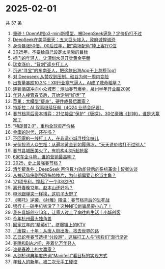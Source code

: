 # 2025-02-01

共 37 条

<!-- BEGIN 36KR -->
<!-- 最后更新时间 2025-02-01 22:11:43 +0800 -->
1. [重磅！OpenAI推o3-mini新模型，被DeepSeek逼急？定价仍打不过](https://36kr.com/p/3147159755004679)
1. [DeepSeek在美两重天：五大巨头接入，政府诚惶诚恐](https://36kr.com/p/3146488102656514)
1. [身价暴涨50倍，00后过年，把“菜场配角”捧上客厅C位](https://36kr.com/p/3146699404515847)
1. [2025年，不要给自己设定太清晰的目标](https://36kr.com/p/3118113467273472)
1. [抠门的年轻人，让深圳水贝开卖黄金平替](https://36kr.com/p/3146582711926281)
1. [瑞幸涨价，“背刺”返乡打工人](https://36kr.com/p/3147329369578241)
1. [沉迷“寻宝”的东南亚人，把这款出海App干上总榜Top1](https://36kr.com/p/3146716012796673)
1. [对 Deepseek 从赞叹到压制，硅谷为何一周内变脸](https://36kr.com/p/3146127487080969)
1. [出货量暴跌10.3%！XR行业寒气逼人，AI成了救命稻草？](https://36kr.com/p/3146561161362945)
1. [连锁酒店冲向小众城市：潮汕春节爆单，泉州半年开业超20家](https://36kr.com/p/3146223050840832)
1. [年轻人接管春节后，开始定制“好运”了](https://36kr.com/p/3146067940071941)
1. [苹果：大模型“瘦身”，硬件成最后赢家？](https://36kr.com/p/3146025063996166)
1. [特斯拉：AI 叙事继续狂飙（4Q24 业绩会纪要）](https://36kr.com/p/3146025023150600)
1. [春节档背后资本博弈：21亿接盘“保护”《唐探》，30亿豪赌《封神》，谁是大赢家？](https://36kr.com/p/3146126532139782)
1. [“特朗普2.0”，重构全球资产价格](https://36kr.com/p/3146010328521219)
1. [金庸的时代，还在吗？](https://36kr.com/p/3146553225796103)
1. [不回家的一线打工人，在非遗小城寻找年味儿](https://36kr.com/p/3145151908305666)
1. [光伏投资人众生相：从遍地黄金到如履薄冰，“天天说价格打不过别人”](https://36kr.com/p/3146108357876487)
1. [春节县城医美火了，有机构4.3折起抢客](https://36kr.com/p/3146223076989442)
1. [6家车企斗艳，谁的营销最高明？](https://36kr.com/p/3145974920157954)
1. [2025，史上最强春节档？](https://36kr.com/p/3144470037617154)
1. [清华翟季冬：DeepSeek 百倍算力效能背后的系统革命 | 智者访谈](https://36kr.com/p/3144835983071750)
1. [从神话仙侠剧到恐怖惊悚片，为何都偏爱让蛇当主角？](https://36kr.com/p/3144821538619144)
1. [171项专利，撑起了一个33亿IPO](https://36kr.com/p/3144947090201344)
1. [离开春晚12年，赵本山还好吗？](https://36kr.com/p/3144956882262789)
1. [电池跟弹夹一样换，这机子太野了](https://36kr.com/p/3146029578984198)
1. [《哪吒》逆袭，《射雕》降温：春节档背后的生死战](https://36kr.com/p/3144542038628866)
1. [银行卡一碰手机钱没了？这种NFC新骗局要小心了！](https://36kr.com/p/3143671575723777)
1. [我在县城创业13年，让家人过上了向往的生活｜小城创客](https://36kr.com/p/3145091743783686)
1. [今年杭州最火独角兽](https://36kr.com/p/3144890438670853)
1. [回家过年的“精英们”，挤爆镇上的KTV](https://36kr.com/p/3145901837712902)
1. [「唐探」十年：从唐人街出发，找去世界的路](https://36kr.com/p/3145378670526208)
1. [乙巳蛇年春节选择“分段游”，这届打工人与“携程们”渐行渐近](https://36kr.com/p/3145396460240385)
1. [春晚和B站之间，差着亿万年轻人](https://36kr.com/p/3144053567815424)
1. [谁是春晚上的大赢家？](https://36kr.com/p/3144725655125768)
1. [从剑桥词典年度热词“Manifest”看目标的实现方式](https://36kr.com/p/3115577874223369)
1. [年轻人的新年，被二次元手工硬控](https://36kr.com/p/3145238974053896)
<!-- END 36KR -->